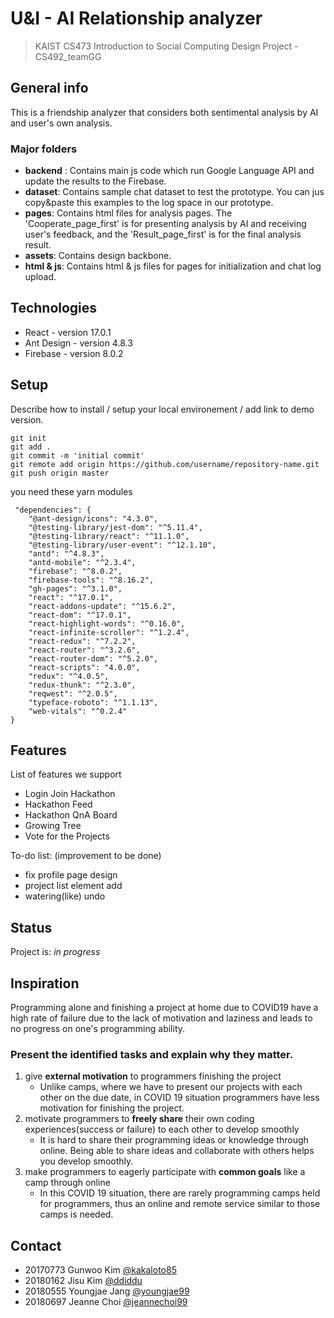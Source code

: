 # U&I - AI Relationship analyzer
> KAIST CS473 Introduction to Social Computing Design Project - CS492_teamGG

## General info
This is a friendship analyzer that considers both sentimental analysis by AI and user's own analysis.

### Major folders
* **backend** : Contains main js code which run Google Language API and update the results to the Firebase.
* **dataset**: Contains sample chat dataset to test the prototype. You can jus copy&paste this examples to the log space in our prototype.
* **pages**: Contains html files for analysis pages. The 'Cooperate_page_first' is for presenting analysis by AI and receiving user's feedback, and the 'Result_page_first' is for the final analysis result.
* **assets**: Contains design backbone.
* **html & js**: Contains html & js files for pages for initialization and chat log upload.


## Technologies
* React - version 17.0.1
* Ant Design - version 4.8.3
* Firebase - version 8.0.2

## Setup
Describe how to install / setup your local environement / add link to demo version.
```
git init
git add .
git commit -m 'initial commit'
git remote add origin https://github.com/username/repository-name.git
git push origin master
```
you need these yarn modules

```
 "dependencies": {
    "@ant-design/icons": "4.3.0",
    "@testing-library/jest-dom": "^5.11.4",
    "@testing-library/react": "^11.1.0",
    "@testing-library/user-event": "^12.1.10",
    "antd": "^4.8.3",
    "antd-mobile": "^2.3.4",
    "firebase": "^8.0.2",
    "firebase-tools": "^8.16.2",
    "gh-pages": "^3.1.0",
    "react": "^17.0.1",
    "react-addons-update": "^15.6.2",
    "react-dom": "^17.0.1",
    "react-highlight-words": "^0.16.0",
    "react-infinite-scroller": "^1.2.4",
    "react-redux": "^7.2.2",
    "react-router": "^3.2.6",
    "react-router-dom": "^5.2.0",
    "react-scripts": "4.0.0",
    "redux": "^4.0.5",
    "redux-thunk": "^2.3.0",
    "reqwest": "^2.0.5",
    "typeface-roboto": "^1.1.13",
    "web-vitals": "^0.2.4"
}
```

## Features
List of features we support
* Login Join Hackathon
* Hackathon Feed
* Hackathon QnA Board
* Growing Tree
* Vote for the Projects

To-do list: (improvement to be done)
* fix profile page design
* project list element add
* watering(like) undo

## Status
Project is: _in progress_

## Inspiration
Programming alone and finishing a project at home due to COVID19 have a high rate of failure due to the lack of motivation and laziness and leads to no progress on one's programming ability.

### Present the identified tasks and explain why they matter.

1. give **external motivation** to programmers finishing the project
    - Unlike camps, where we have to present our projects with each other on the due date,  in COVID 19 situation programmers have less motivation for finishing the project.
2. motivate programmers to **freely share** their own coding experiences(success or failure) to each other to develop smoothly
    - It is hard to share their programming ideas or knowledge through online. Being able to share ideas and collaborate with others helps you develop smoothly.
3. make programmers to eagerly participate with **common goals** like a camp through online
    - In this COVID 19 situation, there are rarely programming camps held for programmers, thus an online and remote service similar to those camps is needed.

## Contact
* 20170773 Gunwoo Kim [@kakaloto85](https://github.com/kakaloto85)
* 20180162 Jisu Kim [@ddiddu](https://github.com/ddiddu)
* 20180555 Youngjae Jang [@youngjae99](https://github.com/youngjae99)
* 20180697 Jeanne Choi [@jeannechoi99](https://github.com/jeannechoi99)
